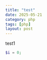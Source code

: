 ```yaml
---
title: "test"
date: 2025-05-21
category: php
tags: [php]
layout: post
---
```


test1
```php
$i = 0;
```